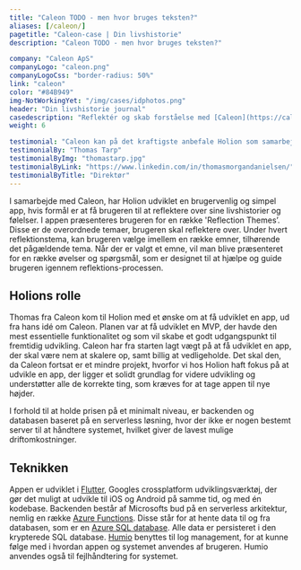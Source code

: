 ```yaml
---
title: "Caleon TODO - men hvor bruges teksten?"
aliases: [/caleon/]
pagetitle: "Caleon-case | Din livshistorie"
description: "Caleon TODO - men hvor bruges teksten?"

company: "Caleon ApS"
companyLogo: "caleon.png"
companyLogoCss: "border-radius: 50%"
link: "caleon"
color: "#84B949"
img-NotWorkingYet: "/img/cases/idphotos.png"
header: "Din livshistorie journal"
casedescription: "Reflektér og skab forståelse med [Caleon](https://caleon.eu/)."
weight: 6

testimonial: "Caleon kan på det kraftigste anbefale Holion som samarbejdspartner. I udviklingen af Caleon’s app til refleksion over livshistorier, er jeg blevet mødt af kompetent sparring, særligt ift. den tekniske arkitektur. Holion udstråler faglig stolthed, arbejdsglæde og oprigtig interesse i at levere en løsning efter behov og inden for realistiske rammer."
testimonialBy: "Thomas Tarp"
testimonialByImg: "thomastarp.jpg"
testimonialByLink: "https://www.linkedin.com/in/thomasmorgandanielsen/"
testimonialByTitle: "Direktør"
---
```

 
I samarbejde med Caleon, har Holion udviklet en brugervenlig og simpel app, hvis formål er at få brugeren til at reflektere over sine livshistorier og følelser. I appen præsenteres brugeren for en række 'Reflection Themes’. Disse er de overordnede temaer, brugeren skal reflektere over. Under hvert reflektionstema, kan brugeren vælge imellem en række emner, tilhørende det pågældende tema. Når der er valgt et emne, vil man blive præsenteret for en række øvelser og spørgsmål, som er designet til at hjælpe og guide brugeren igennem reflektions-processen.

Holions rolle
---

Thomas fra Caleon kom til Holion med et ønske om at få udviklet en app, ud fra hans idé om Caleon. Planen var at få udviklet en MVP, der havde den mest essentielle funktionalitet og som vil skabe et godt udgangspunkt til fremtidig udvikling. Caleon har fra starten lagt vægt på at få udviklet en app, der skal være nem at skalere op, samt billig at vedligeholde. Det skal den, da Caleon fortsat er et mindre projekt, hvorfor vi hos Holion haft fokus på at udvikle en app, der ligger et solidt grundlag for videre udvikling og understøtter alle de korrekte ting, som kræves for at tage appen til nye højder.

I forhold til at holde prisen på et minimalt niveau, er backenden og databasen baseret på en serverless løsning, hvor der ikke er nogen bestemt server til at håndtere systemet, hvilket giver de lavest mulige driftomkostninger.

Teknikken
---

Appen er udviklet i [Flutter](https://flutter.dev/), Googles crossplatform udviklingsværktøj, der gør det muligt at udvikle til iOS og Android på samme tid, og med én kodebase. Backenden består af Microsofts bud på en serverless arkitektur, nemlig en række [Azure Functions](https://azure.microsoft.com/en-us/services/functions). Disse står for at hente data til og fra databasen, som er en [Azure SQL database](https://azure.microsoft.com/en-us/free/sql-database). Alle data er persisteret i den krypterede SQL database. [Humio](http://humio.com/) benyttes til log management, for at kunne følge med i hvordan appen og systemet anvendes af brugeren. Humio anvendes også til fejlhåndtering for systemet.